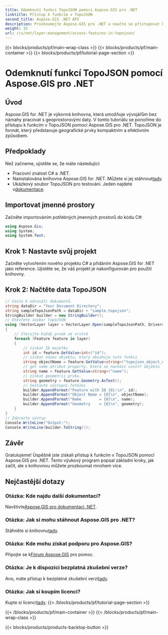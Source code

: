 ```yaml
---
title: Odemknutí funkcí TopoJSON pomocí Aspose.GIS pro .NET
linktitle: Přístup k funkcím v TopoJSON
second_title: Aspose.GIS .NET API
description: Prozkoumejte Aspose.GIS pro .NET a naučte se přistupovat k funkcím TopoJSON krok za krokem. Ponořte se do dokumentace a bez námahy uvolněte geoprostorové schopnosti.
weight: 15
url: /cs/net/layer-management/access-features-in-topojson/
---
```


{{< blocks/products/pf/main-wrap-class >}}
{{< blocks/products/pf/main-container >}}
{{< blocks/products/pf/tutorial-page-section >}}

# Odemknutí funkcí TopoJSON pomocí Aspose.GIS pro .NET

## Úvod
Aspose.GIS for .NET je výkonná knihovna, která umožňuje vývojářům bez námahy pracovat s geoprostorovými daty. V tomto tutoriálu se ponoříme do přístupu k funkcím v TopoJSON pomocí Aspose.GIS pro .NET. TopoJSON je formát, který představuje geografické prvky kompaktním a efektivním způsobem.
## Předpoklady
Než začneme, ujistěte se, že máte následující:
- Pracovní znalost C# a .NET.
-  Nainstalována knihovna Aspose.GIS for .NET. Můžete si jej stáhnout[tady](https://releases.aspose.com/gis/net/).
-  Ukázkový soubor TopoJSON pro testování. Jeden najdete v[dokumentace](https://reference.aspose.com/gis/net/).
## Importovat jmenné prostory
Začněte importováním potřebných jmenných prostorů do kódu C#:
```csharp
using Aspose.Gis;
using System;
using System.Text;
```
## Krok 1: Nastavte svůj projekt
Začněte vytvořením nového projektu C# a přidáním Aspose.GIS for .NET jako reference. Ujistěte se, že váš projekt je nakonfigurován pro použití knihovny.
## Krok 2: Načtěte data TopoJSON
```csharp
// Cesta k adresáři dokumentů.
string dataDir = "Your Document Directory";
string sampleTopoJsonPath = dataDir + "sample.topojson";
StringBuilder builder = new StringBuilder();
// Otevřete soubor TopoJSON
using (VectorLayer layer = VectorLayer.Open(sampleTopoJsonPath, Drivers.TopoJson))
{
    // Iterujte každý prvek ve vrstvě
    foreach (Feature feature in layer)
    {
        // získat ID majetku
        int id = feature.GetValue<int>("id");
        // získat název objektu, který obsahuje tuto funkci
        string objectName = feature.GetValue<string>("topojson_object_name");
        // get name atribut property, která se nachází uvnitř objektu 'properties'
        string name = feature.GetValue<string>("name");
        // získat geometrii prvku.
        string geometry = feature.Geometry.AsText();
        // Sestavte výstupní řetězec
        builder.AppendFormat("Feature with ID {0}:\n", id);
        builder.AppendFormat("Object Name = {0}\n", objectName);
        builder.AppendFormat("Name        = {0}\n", name);
        builder.AppendFormat("Geometry    = {0}\n", geometry);
    }
}
// Zobrazte výstup
Console.WriteLine("Output:");
Console.WriteLine(builder.ToString());
```
## Závěr
Gratulujeme! Úspěšně jste získali přístup k funkcím v TopoJSON pomocí Aspose.GIS pro .NET. Tento výukový program popsal základní kroky, jak začít, ale s knihovnou můžete prozkoumat mnohem více.
## Nejčastější dotazy
### Otázka: Kde najdu další dokumentaci?
 Navštivte[Aspose.GIS pro dokumentaci .NET](https://reference.aspose.com/gis/net/).
### Otázka: Jak si mohu stáhnout Aspose.GIS pro .NET?
 Stáhněte si knihovnu[tady](https://releases.aspose.com/gis/net/).
### Otázka: Kde mohu získat podporu pro Aspose.GIS?
 Připojte se k[Fórum Aspose.GIS](https://forum.aspose.com/c/gis/33) pro pomoc.
### Otázka: Je k dispozici bezplatná zkušební verze?
Ano, máte přístup k bezplatné zkušební verzi[tady](https://releases.aspose.com/).
### Otázka: Jak si koupím licenci?
 Kupte si licenci[tady](https://purchase.aspose.com/buy).
{{< /blocks/products/pf/tutorial-page-section >}}

{{< /blocks/products/pf/main-container >}}
{{< /blocks/products/pf/main-wrap-class >}}

{{< blocks/products/products-backtop-button >}}

